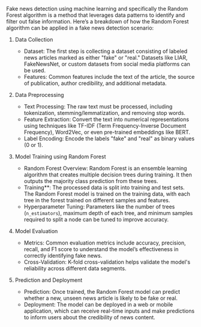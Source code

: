 Fake news detection using machine learning and specifically the Random Forest algorithm is a method that leverages data patterns to identify and filter out false information. Here’s a breakdown of how the Random Forest algorithm can be applied in a fake news detection scenario:
1. Data Collection
   - Dataset: The first step is collecting a dataset consisting of labeled news articles marked as either "fake" or "real." Datasets like LIAR, FakeNewsNet, or custom datasets from social media platforms can be used.
   - Features: Common features include the text of the article, the source of publication, author credibility, and additional metadata.

2. Data Preprocessing
   - Text Processing: The raw text must be processed, including tokenization, stemming/lemmatization, and removing stop words.
   - Feature Extraction: Convert the text into numerical representations using techniques like TF-IDF (Term Frequency-Inverse Document Frequency), Word2Vec, or even pre-trained embeddings like BERT.
   - Label Encoding: Encode the labels "fake" and "real" as binary values (0 or 1).

3. Model Training using Random Forest
   - Random Forest Overview: Random Forest is an ensemble learning algorithm that creates multiple decision trees during training. It then outputs the majority class prediction from these trees.
   - Training**: The processed data is split into training and test sets. The Random Forest model is trained on the training data, with each tree in the forest trained on different samples and features. 
   - Hyperparameter Tuning: Parameters like the number of trees (`n_estimators`), maximum depth of each tree, and minimum samples required to split a node can be tuned to improve accuracy.

4. Model Evaluation
   - Metrics: Common evaluation metrics include accuracy, precision, recall, and F1 score to understand the model’s effectiveness in correctly identifying fake news.
   - Cross-Validation: K-fold cross-validation helps validate the model's reliability across different data segments.

5. Prediction and Deployment
   - Prediction: Once trained, the Random Forest model can predict whether a new, unseen news article is likely to be fake or real.
   - Deployment: The model can be deployed in a web or mobile application, which can receive real-time inputs and make predictions to inform users about the credibility of news content.
